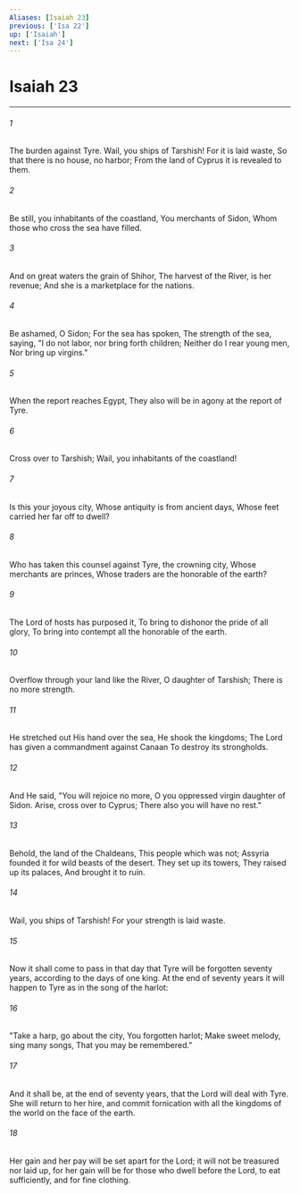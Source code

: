 ```yaml
---
Aliases: [Isaiah 23]
previous: ['Isa 22']
up: ['Isaiah']
next: ['Isa 24']
---
```

# Isaiah 23

***


###### 1 
The burden against Tyre. Wail, you ships of Tarshish! For it is laid waste, So that there is no house, no harbor; From the land of Cyprus it is revealed to them. 

###### 2 
Be still, you inhabitants of the coastland, You merchants of Sidon, Whom those who cross the sea have filled. 

###### 3 
And on great waters the grain of Shihor, The harvest of the River, is her revenue; And she is a marketplace for the nations. 

###### 4 
Be ashamed, O Sidon; For the sea has spoken, The strength of the sea, saying, "I do not labor, nor bring forth children; Neither do I rear young men, Nor bring up virgins." 

###### 5 
When the report reaches Egypt, They also will be in agony at the report of Tyre. 

###### 6 
Cross over to Tarshish; Wail, you inhabitants of the coastland! 

###### 7 
Is this your joyous city, Whose antiquity is from ancient days, Whose feet carried her far off to dwell? 

###### 8 
Who has taken this counsel against Tyre, the crowning city, Whose merchants are princes, Whose traders are the honorable of the earth? 

###### 9 
The Lord of hosts has purposed it, To bring to dishonor the pride of all glory, To bring into contempt all the honorable of the earth. 

###### 10 
Overflow through your land like the River, O daughter of Tarshish; There is no more strength. 

###### 11 
He stretched out His hand over the sea, He shook the kingdoms; The Lord has given a commandment against Canaan To destroy its strongholds. 

###### 12 
And He said, "You will rejoice no more, O you oppressed virgin daughter of Sidon. Arise, cross over to Cyprus; There also you will have no rest." 

###### 13 
Behold, the land of the Chaldeans, This people which was not; Assyria founded it for wild beasts of the desert. They set up its towers, They raised up its palaces, And brought it to ruin. 

###### 14 
Wail, you ships of Tarshish! For your strength is laid waste. 

###### 15 
Now it shall come to pass in that day that Tyre will be forgotten seventy years, according to the days of one king. At the end of seventy years it will happen to Tyre as in the song of the harlot: 

###### 16 
"Take a harp, go about the city, You forgotten harlot; Make sweet melody, sing many songs, That you may be remembered." 

###### 17 
And it shall be, at the end of seventy years, that the Lord will deal with Tyre. She will return to her hire, and commit fornication with all the kingdoms of the world on the face of the earth. 

###### 18 
Her gain and her pay will be set apart for the Lord; it will not be treasured nor laid up, for her gain will be for those who dwell before the Lord, to eat sufficiently, and for fine clothing.
